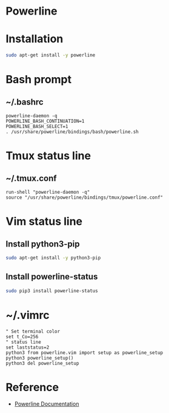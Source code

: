 # Powerline

# Installation

```bash
sudo apt-get install -y powerline
```
# Bash prompt
## ~/.bashrc
```
powerline-daemon -q
POWERLINE_BASH_CONTINUATION=1
POWERLINE_BASH_SELECT=1
. /usr/share/powerline/bindings/bash/powerline.sh
```
# Tmux status line
## ~/.tmux.conf
```
run-shell "powerline-daemon -q"
source "/usr/share/powerline/bindings/tmux/powerline.conf"
```
# Vim status line
## Install python3-pip
```bash
sudo apt-get install -y python3-pip
```
## Install powerline-status
```bash
sudo pip3 install powerline-status
```
# ~/.vimrc
```
" Set terminal color
set t_Co=256
" status line
set laststatus=2
python3 from powerline.vim import setup as powerline_setup
python3 powerline_setup()
python3 del powerline_setup
```


# Reference
- [Powerline Documentation](https://powerline.readthedocs.io/en/latest/)
